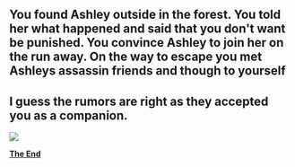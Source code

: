## You found Ashley outside in the forest. You told her what happened and said that you don't want be punished. You convince Ashley to join her on the run away. On the way to escape you met Ashleys assassin friends and though to yourself
## I guess the rumors are right as they accepted you as a companion.

  ![](https://www.ps4wallpapers.com/wp-content/uploads/2017/03/PS4Wallpapers.com_Night-Raid.jpg)

  [**The End**](home.md)